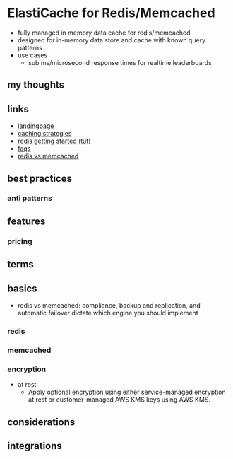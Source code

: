 # ElastiCache for Redis/Memcached

- fully managed in memory data cache for redis/memcached
- designed for in-memory data store and cache with known query patterns
- use cases
  - sub ms/microsecond response times for realtime leaderboards

## my thoughts

## links

- [landingpage](https://aws.amazon.com/elasticache/?did=ap_card&trk=ap_card)
- [caching strategies](https://docs.aws.amazon.com/AmazonElastiCache/latest/mem-ug/Strategies.html)
- [redis getting started (tut)](https://aws.amazon.com/getting-started/hands-on/building-fast-session-caching-with-amazon-elasticache-for-redis/)
- [faqs](https://aws.amazon.com/elasticache/faqs/?da=sec&sec=prep)
- [redis vs memcached](https://docs.aws.amazon.com/AmazonElastiCache/latest/red-ug/SelectEngine.html)

## best practices

### anti patterns

## features

### pricing

## terms

## basics

- redis vs memcached: compliance, backup and replication, and automatic failover dictate which engine you should implement

### redis

### memcached

### encryption

- at rest
  - Apply optional encryption using either service-managed encryption at rest or customer-managed AWS KMS keys using AWS KMS.

## considerations

## integrations
